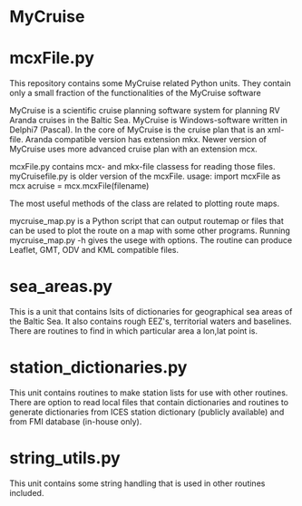 # MyCruise

# mcxFile.py

This repository contains some MyCruise related Python units.
They contain only a small fraction of the functionalities of the MyCruise software

MyCruise is a scientific cruise planning software system for planning RV Aranda cruises in the Baltic Sea.
MyCruise is Windows-software written in Delphi7 (Pascal). 
In the core of MyCruise is the cruise plan that is an xml-file. Aranda compatible version has extension mkx.
Newer version of MyCruise uses more advanced cruise plan with an extension mcx.

mcxFile.py contains mcx- and mkx-file classess for reading those files.
myCruisefile.py is older version of the mcxFile.
usage: 
import mcxFile as mcx
acruise = mcx.mcxFile(filename)

The most useful methods of the class are related to plotting route maps. 

mycruise_map.py is a Python script that can output routemap or files that can be used to
plot the route on a map with some other programs.
Running mycruise_map.py -h gives the usege with options.
The routine can produce Leaflet, GMT, ODV and KML compatible files.

# sea_areas.py

This is a unit that contains lsits of dictionaries for geographical sea areas of the Baltic Sea.
It also contains rough EEZ's, territorial waters and baselines.
There are routines to find in which particular area a lon,lat point is.

# station_dictionaries.py

This unit contains routines to make station lists for use with other routines.
There are option to read local files that contain dictionaries and routines to generate
dictionaries from ICES station dictionary (publicly available) and from FMI database (in-house only).

# string_utils.py

This unit contains some string handling that is used in other routines included.
